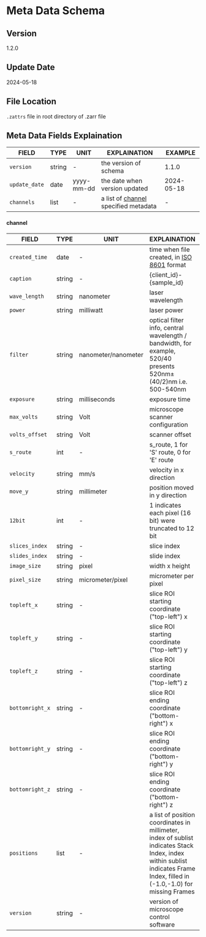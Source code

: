 # Meta Data Schema

## Version
1.2.0

## Update Date
2024-05-18

## File Location
`.zattrs` file in root directory of .zarr file

## Meta Data Fields Explaination
| FIELD | TYPE | UNIT | EXPLAINATION | EXAMPLE
| ------------- | ------------- | ------------- |------------- |------------- |
| `version` | string | - | the version of schema | 1.1.0 |
| `update_date` | date | yyyy-mm-dd | the date when version updated | 2024-05-18 |
| `channels` | list | - | a list of [channel](#channel) specified metadata | - |

#### channel
| FIELD | TYPE | UNIT | EXPLAINATION | EXAMPLE
| ------------- | ------------- | ------------- |------------- |------------- |
| `created_time` | date | - | time when file created, in [ISO 8601](https://en.wikipedia.org/wiki/ISO_8601) format | 2024-05-18T00:00:00Z |
| `caption` | string | - | {client_id}-{sample_id} | USTC_THY1-YFP_1779 |
| `wave_length` | string | nanometer | laser wavelength | 488 |
| `power` | string | milliwatt | laser power | 60 |
| `filter` | string | nanometer/nanometer |optical filter info, central wavelength /  bandwidth, for example, 520/40 presents 520nm±(40/2)nm i.e. 500-540nm | 520/40 |
| `exposure` | string | milliseconds | exposure time | 4 |
| `max_volts` | string | Volt | microscope scanner configuration | 2.2 |
| `volts_offset` | string | Volt | scanner offset | 0.45 |
| `s_route` | int | - | s_route, 1 for 'S' route, 0 for 'E' route | 1 |
| `velocity` | string | mm/s | velocity in x direction | 0.875 |
| `move_y` | string | millimeter | position moved in y direction | 2 |
| `12bit` | int | - | 1 indicates each pixel (16 bit) were truncated to 12 bit | 1 |
| `slices_index` | string | - | slice index | 3 |
| `slides_index` | string | - | slide index | 1 |
| `image_size` | string | pixel | width x height | 2048x788 |
| `pixel_size` | string | micrometer/pixel | micrometer per pixel | 1.03 |
| `topleft_x` | string | - | slice ROI starting coordinate ("top-left") x | 20.2647 |
| `topleft_y` | string | - | slice ROI starting coordinate ("top-left") y | 61.2581 |
| `topleft_z` | string | - | slice ROI starting coordinate ("top-left") z | 14.2395 |
| `bottomright_x` | string | - | slice ROI ending coordinate ("bottom-right") x | 24.5047 |
| `bottomright_y` | string | - | slice ROI ending coordinate ("bottom-right") y | 62.9141 |
| `bottomright_z` | string | - | slice ROI ending coordinate ("bottom-right") z | 14.2390 |
| `positions` | list | - | a list of position coordinates in millimeter, index of sublist indicates Stack Index, index within sublist indicates Frame Index, filled in (-1.0,-1.0) for missing Frames | [[[20.2647, 61.2581], [20.2682, 61.2581]],[[20.2647, 63.2581], [-1.0, -1.0]]] |
| `version` | string | - | version of microscope control software | 2.8.7 |
